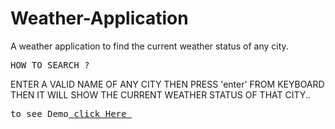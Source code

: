 # Weather-Application
A weather application to find the current weather status of any city.


<pre>HOW TO SEARCH ?</pre>
ENTER A VALID NAME OF ANY CITY THEN PRESS 'enter' FROM KEYBOARD
THEN IT WILL SHOW THE CURRENT WEATHER STATUS OF THAT CITY..
<br>
<pre>to see Demo<a href="https://rdm123.github.io/Weather-Application/"> click Here </a></pre>

